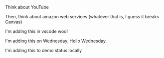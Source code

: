 
Think about YouTube

Then, think about amazon web services (whatever that is, I guess it breaks Canvas)

I'm adding this in vscode woo!

I'm adding this on Wednesday. Hello Wednesday.

I'm adding this to demo status locally